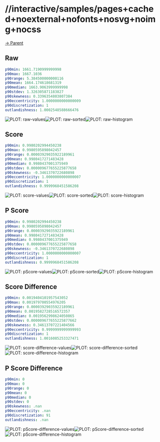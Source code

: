 
# //interactive/samples/pages+cached+noexternal+nofonts+nosvg+noimg+nocss

[→ Parent](../..)


## Raw


```yaml
p90min: 1661.7190999999998
p90max: 1667.1036
p90range: 5.384500000000116
p90mean: 1664.174618681319
p90median: 1663.9063999999998
p90stdev: 1.326305871183827
p90skewness: 0.3396354803807384
p90eccentricity: 1.0000000000000009
p90discretization: 1
outlandishness: 1.0002548588666476

```

![PLOT: raw-values](./raw/values.svg)![PLOT: raw-sorted](./raw/sorted.svg)![PLOT: raw-histogram](./raw/histogram.svg)
## Score


```yaml
p90min: 0.9980202994450238
p90max: 0.9980595898042457
p90range: 0.00003929035922189961
p90mean: 0.9980417271483428
p90median: 0.9980437001375949
p90stdev: 0.000009677655225877658
p90skewness: -0.3461370722680898
p90eccentricity: 1.0000000000000007
p90discretization: 1
outlandishness: 0.9999968451586208

```

![PLOT: score-values](./score/values.svg)![PLOT: score-sorted](./score/sorted.svg)![PLOT: score-histogram](./score/histogram.svg)
## P Score


```yaml
p90min: 0.9980202994450238
p90max: 0.9980595898042457
p90range: 0.00003929035922189961
p90mean: 0.9980417271483428
p90median: 0.9980437001375949
p90stdev: 0.000009677655225877658
p90skewness: -0.3461370722680898
p90eccentricity: 1.0000000000000007
p90discretization: 1
outlandishness: 0.9999968451586208

```

![PLOT: pScore-values](./pScore/values.svg)![PLOT: pScore-sorted](./pScore/sorted.svg)![PLOT: pScore-histogram](./pScore/histogram.svg)
## Score Difference


```yaml
p90min: 0.0019404101957543052
p90max: 0.001979700554976205
p90range: 0.00003929035922189961
p90mean: 0.0019582728516572357
p90median: 0.0019562998624050865
p90stdev: 0.000009677655225877662
p90skewness: 0.34613707221404566
p90eccentricity: 0.9999999999999993
p90discretization: 1
outlandishness: 1.0016085253327471

```

![PLOT: score-difference-values](./score-difference/values.svg)![PLOT: score-difference-sorted](./score-difference/sorted.svg)![PLOT: score-difference-histogram](./score-difference/histogram.svg)
## P Score Difference


```yaml
p90min: 0
p90max: 0
p90range: 0
p90mean: 0
p90median: 0
p90stdev: 0
p90skewness: .nan
p90eccentricity: .nan
p90discretization: 91
outlandishness: .nan

```

![PLOT: pScore-difference-values](./pScore-difference/values.svg)![PLOT: pScore-difference-sorted](./pScore-difference/sorted.svg)![PLOT: pScore-difference-histogram](./pScore-difference/histogram.svg)